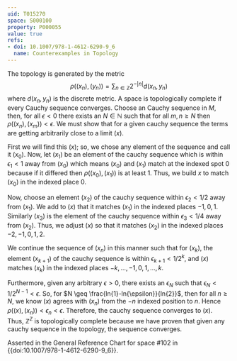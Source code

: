 ```yaml
---
uid: T015270
space: S000100
property: P000055
value: true
refs:
- doi: 10.1007/978-1-4612-6290-9_6
  name: Counterexamples in Topology
---
```


The topology is generated by the metric $$\rho((x_n),(y_n))=\sum_{n\in\mathbb{Z}}2^{-|n|}d(x_n,y_n)$$ where $d(x_n,y_n)$ is the discrete metric.  A space is topologically complete if every Cauchy sequence converges. Choose an Cauchy sequence in $M$, then, for all $\epsilon < 0$ there exists an $N \in \mathbb{N}$ such that for all $m,n \geq N$ then $\rho((x_n),(x_m))<\epsilon$.  We must show that for a given cauchy sequence the terms are getting arbitrarily close to a limit $(x)$.

 First we will find this $(x)$; so, we chose any element of the sequence and call it $(x_0)$. Now, let $(x_1)$ be an element of the cauchy sequence which is within $\epsilon_1 < 1$ away from $(x_0)$ which means $(x_0)$ and $(x_1)$ match at the indexed spot $0$ because if it differed then $\rho((x_0),(x_1))$ is at least $1$.  Thus, we build $x$ to match $(x_0)$ in the indexed place $0$.  

Now, choose an element $(x_2)$ of the cauchy sequence within $\epsilon_2 < 1/2$ away from $(x_1)$.  We add to $(x)$ that it matches $(x_1)$ in the indexed places $-1,0,1$.  Similarly $(x_3)$ is the element of the cauchy sequence within $\epsilon_3 < 1/4$ away from $(x_2)$.  Thus, we adjust $(x)$ so that it matches $(x_2)$ in the indexed places $-2,-1,0,1,2$.

We continue the sequence of $(x_n)$ in this manner such that for $(x_k)$, the element $(x_{k+1})$ of the cauchy sequence is within $\epsilon_{k+1} < 1/2^k$, and $(x)$ matches  $(x_k)$ in the indexed places $-k,\dots,-1,0,1,\dots,k$.  

Furthermore, given any arbitrary $\epsilon > 0$, there exists an $\epsilon_N$ such that $\epsilon_N<1/2^{N-1}<\epsilon$.  So, for $N \geq \frac{ln{1}-ln{\epsilon}}{ln{2}}$, then for all $n \geq N$, we know $(x)$ agrees with $(x_n)$ from the $-n$ indexed position to $n$.  Hence $\rho((x),(x_n)) < \epsilon_n<\epsilon$.  Therefore, the cauchy sequence converges to $(x)$.  Thus, $\mathbb{Z}^{\mathbb{Z}}$ is topologically complete because we have proven that given any cauchy sequence in the topology, the sequence converges.

Asserted in the General Reference Chart for space #102 in
{{doi:10.1007/978-1-4612-6290-9_6}}.
